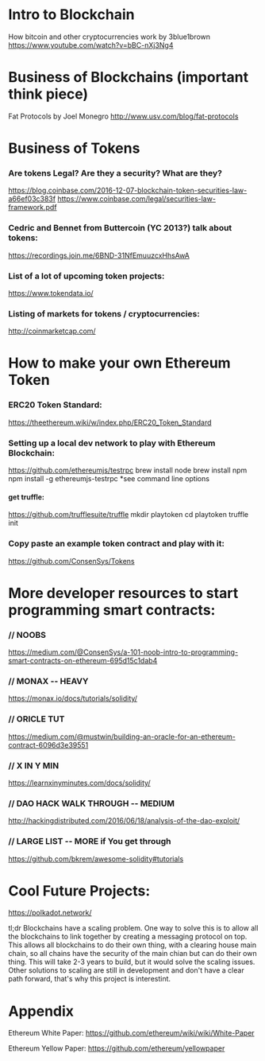  
# Intro to Blockchain
How bitcoin and other cryptocurrencies work by 3blue1brown
https://www.youtube.com/watch?v=bBC-nXj3Ng4

# Business of Blockchains (important think piece)

Fat Protocols by Joel Monegro
http://www.usv.com/blog/fat-protocols

# Business of Tokens

### Are tokens Legal?  Are they a security?  What are they?
https://blog.coinbase.com/2016-12-07-blockchain-token-securities-law-a66ef03c383f
https://www.coinbase.com/legal/securities-law-framework.pdf

### Cedric and Bennet from Buttercoin (YC 2013?) talk about tokens:
https://recordings.join.me/6BND-31NfEmuuzcxHhsAwA
 
### List of a lot of upcoming token projects:
https://www.tokendata.io/

### Listing of markets for tokens / cryptocurrencies:
http://coinmarketcap.com/


# How to make your own Ethereum Token

### ERC20 Token Standard:
https://theethereum.wiki/w/index.php/ERC20_Token_Standard

### Setting up a local dev network to play with Ethereum Blockchain:
https://github.com/ethereumjs/testrpc
brew install node
brew install npm
npm install -g ethereumjs-testrpc
*see command line options

#### get truffle:
https://github.com/trufflesuite/truffle
mkdir playtoken
cd playtoken
truffle init

### Copy paste an example token contract and play with it:
https://github.com/ConsenSys/Tokens

# More developer resources to start programming smart contracts:

### // NOOBS
https://medium.com/@ConsenSys/a-101-noob-intro-to-programming-smart-contracts-on-ethereum-695d15c1dab4
### // MONAX -- HEAVY
https://monax.io/docs/tutorials/solidity/
### // ORICLE TUT
https://medium.com/@mustwin/building-an-oracle-for-an-ethereum-contract-6096d3e39551
### // X IN Y MIN
https://learnxinyminutes.com/docs/solidity/
### // DAO HACK WALK THROUGH -- MEDIUM
http://hackingdistributed.com/2016/06/18/analysis-of-the-dao-exploit/
### // LARGE LIST -- MORE if You get through
https://github.com/bkrem/awesome-solidity#tutorials


# Cool Future Projects:
https://polkadot.network/  

tl;dr
Blockchains have a scaling problem.  One way to solve this is to allow all the blockchains to link together by creating a messaging protocol on top.  This allows all blockchains to do their own thing, with a clearing house main chain, so all chains have the security of the main chian but can do their own thing.  This will take 2-3 years to build, but it would solve the scaling issues.  Other solutions to scaling are still in development and don't have a clear path forward, that's why this project is interestint.

# Appendix

Ethereum White Paper:
https://github.com/ethereum/wiki/wiki/White-Paper

Ethereum Yellow Paper:
https://github.com/ethereum/yellowpaper


